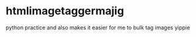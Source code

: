 # htmlimagetaggermajig
 
 python practice and also makes it easier for me to bulk tag images yippie
 

